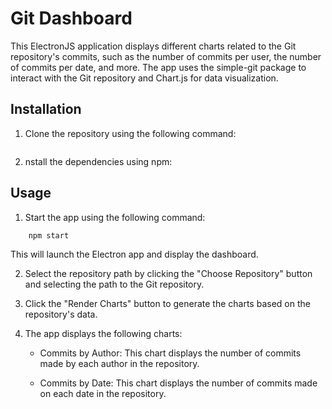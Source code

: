 # Git Dashboard

This ElectronJS application displays different charts related to the Git repository's commits, such as the number of commits per user, the number of commits per date, and more. The app uses the simple-git package to interact with the Git repository and Chart.js for data visualization.

## Installation

1. Clone the repository using the following command:
```

```
2. nstall the dependencies using npm:


## Usage
1. Start the app using the following command:

```
    npm start
```
This will launch the Electron app and display the dashboard.

2. Select the repository path by clicking the "Choose Repository" button and selecting the path to the Git repository.

3. Click the "Render Charts" button to generate the charts based on the repository's data.

4. The app displays the following charts:

    - Commits by Author: This chart displays the number of commits made by each author in the repository.

    - Commits by Date: This chart displays the number of commits made on each date in the repository.